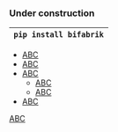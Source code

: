<!--- The assembly line for your lakehouse -->

### Under construction

|```pip install bifabrik```|
|--------------------------|

 - [ABC](/tutorial/quickstart.md)
 - [ABC](/tutorial/quickstart.md)
 - [ABC](/tutorial/quickstart.md)
   - [ABC](/tutorial/quickstart.md)
   - [ABC](/tutorial/quickstart.md)
- [ABC](/tutorial/quickstart.md)


[ABC](/tutorial/quickstart.md)
